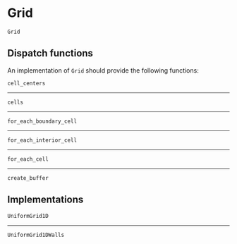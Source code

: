 # Grid

```@docs
Grid
```

## Dispatch functions

An implementation of `Grid` should provide the following functions:

```@docs
cell_centers
```
---
```@docs
cells
```
---
```@docs
for_each_boundary_cell
```
---
```@docs
for_each_interior_cell
```
---
```@docs
for_each_cell
```
---
```@docs
create_buffer
```

## Implementations

```@docs
UniformGrid1D
```
---
```@docs
UniformGrid1DWalls
```


